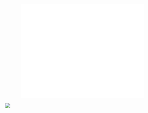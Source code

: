 
<p align="center"><img src="/github-metrics.svg" alt="Metrics" width="400"></p>

<!--END_SECTION:waka-->


![](https://komarev.com/ghpvc/?username=Abhishek9503)
